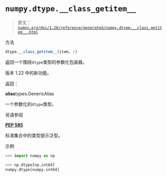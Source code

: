 # `numpy.dtype.__class_getitem__`

> 原文：[`numpy.org/doc/1.26/reference/generated/numpy.dtype.__class_getitem__.html`](https://numpy.org/doc/1.26/reference/generated/numpy.dtype.__class_getitem__.html)

方法

```py
dtype.__class_getitem__(item, /)
```

返回一个围绕`dtype`类型的参数化包装器。

版本 1.22 中的新功能。

返回：

**alias**types.GenericAlias

一个参数化的`dtype`类型。

另请参阅

[**PEP 585**](https://peps.python.org/pep-0585/)

标准集合中的类型提示泛型。

示例

```py
>>> import numpy as np 
```

```py
>>> np.dtype[np.int64]
numpy.dtype[numpy.int64] 
```

